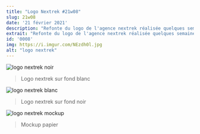 ```yaml
---
title: "Logo Nextrek #21w08"
slug: 21w08
date: '21 février 2021'
description: "Refonte du logo de l'agence nextrek réalisée quelques semaines avant mon stage en entreprise. Simplification du logo qui avait plus de 4 ans d'existence."
extrait: "Refonte du logo de l'agence nextrek réalisée quelques semaines avant mon stage en entreprise."
id: '0008'
img: https://i.imgur.com/NEzdh0l.jpg
alt: "logo nextrek"
---
```


![logo nextrek noir](https://i.imgur.com/2iNPfXD.png)
>Logo nextrek sur fond blanc

![logo nextrek blanc](https://i.imgur.com/tYarI4i.png)
>Logo nextrek sur fond noir

![logo nextrek mockup](https://i.imgur.com/pvJLhye.jpg)
>Mockup papier